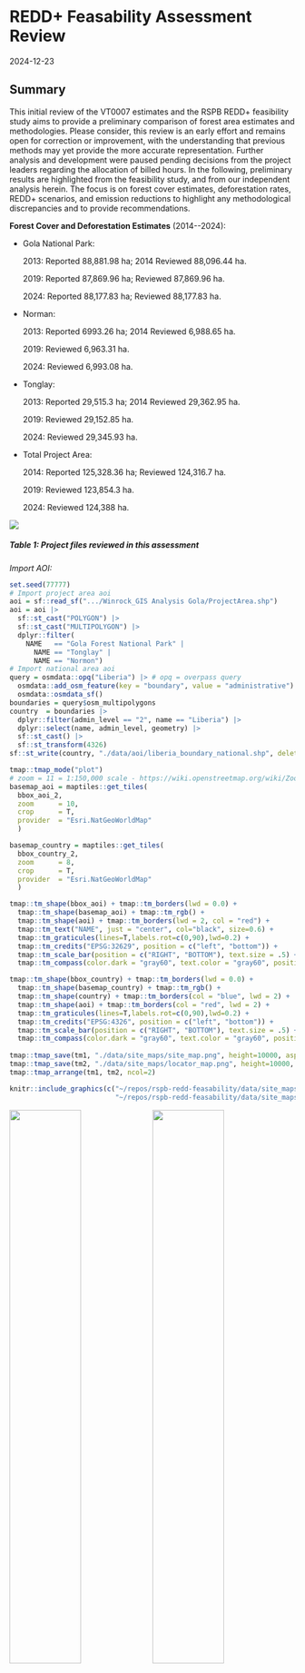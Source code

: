 REDD+ Feasability Assessment Review
================
2024-12-23

<style type="text/css">
#TOC::before {
  content: "";
  display: block;
  height: 80px;
  width: 210px;
  background-image: url(https://winrock.org/wp-content/uploads/2021/12/Winrock-logo-R.png);
  background-size: contain;
  background-position: 50% 50%;
  padding-top: 80px !important;
  background-repeat: no-repeat;
  }
</style>

## Summary

This initial review of the VT0007 estimates and the RSPB REDD+ feasibility study aims to provide a preliminary comparison of forest area estimates and methodologies. Please consider, this review is an early effort and remains open for correction or improvement, with the understanding that previous methods may yet provide the more accurate representation. Further analysis and development were paused pending decisions from the project leaders regarding the allocation of billed hours. In the following, preliminary results are highlighted from the feasibility study, and from our independent analysis herein. The focus is on forest cover estimates, deforestation rates, REDD+ scenarios, and emission reductions to highlight any methodological discrepancies and to provide recommendations.

**Forest Cover and Deforestation Estimates** (2014--2024):

-   Gola National Park:

    2013: Reported 88,881.98 ha; 2014 Reviewed 88,096.44 ha.

    2019: Reported 87,869.96 ha; Reviewed 87,869.96 ha.

    2024: Reported 88,177.83 ha; Reviewed 88,177.83 ha.

-   Norman:

    2013: Reported 6993.26 ha; 2014 Reviewed 6,988.65 ha.

    2019: Reviewed 6,963.31 ha.

    2024: Reviewed 6,993.08 ha.

-   Tonglay:

    2013: Reported 29,515.3 ha; 2014 Reviewed 29,362.95 ha.

    2019: Reviewed 29,152.85 ha.

    2024: Reviewed 29,345.93 ha.

-   Total Project Area:

    2014: Reported 125,328.36 ha; Reviewed 124,316.7 ha.

    2019: Reviewed 123,854.3 ha.

    2024: Reviewed 124,388 ha.


![](data/tables/Table%201%20Project%20files%20reviewed.png)

##### Table 1: Project files reviewed in this assessment

*Import AOI:*

``` r
set.seed(77777)
# Import project area aoi
aoi = sf::read_sf(".../Winrock_GIS Analysis Gola/ProjectArea.shp") 
aoi = aoi |>
  sf::st_cast("POLYGON") |>
  sf::st_cast("MULTIPOLYGON") |>
  dplyr::filter(
    NAME   == "Gola Forest National Park" | 
      NAME == "Tonglay" |
      NAME == "Normon")
# Import national area aoi
query = osmdata::opq("Liberia") |> # opq = overpass query
  osmdata::add_osm_feature(key = "boundary", value = "administrative") |>
  osmdata::osmdata_sf()
boundaries = query$osm_multipolygons
country  = boundaries |>
  dplyr::filter(admin_level == "2", name == "Liberia") |>
  dplyr::select(name, admin_level, geometry) |>
  sf::st_cast() |> 
  sf::st_transform(4326)
sf::st_write(country, "./data/aoi/liberia_boundary_national.shp", delete_layer=T)
```

``` r
tmap::tmap_mode("plot")
# zoom = 11 = 1:150,000 scale - https://wiki.openstreetmap.org/wiki/Zoom_levels
basemap_aoi = maptiles::get_tiles(
  bbox_aoi_2, 
  zoom      = 10, 
  crop      = T,
  provider  = "Esri.NatGeoWorldMap"
  )

basemap_country = maptiles::get_tiles(
  bbox_country_2, 
  zoom      = 8, 
  crop      = T,
  provider  = "Esri.NatGeoWorldMap"
  )

tmap::tm_shape(bbox_aoi) + tmap::tm_borders(lwd = 0.0) +
  tmap::tm_shape(basemap_aoi) + tmap::tm_rgb() + 
  tmap::tm_shape(aoi) + tmap::tm_borders(lwd = 2, col = "red") +
  tmap::tm_text("NAME", just = "center", col="black", size=0.6) +
  tmap::tm_graticules(lines=T,labels.rot=c(0,90),lwd=0.2) +
  tmap::tm_credits("EPSG:32629", position = c("left", "bottom")) +
  tmap::tm_scale_bar(position = c("RIGHT", "BOTTOM"), text.size = .5) + 
  tmap::tm_compass(color.dark = "gray60", text.color = "gray60", position = c("left", "top")) -> tm1

tmap::tm_shape(bbox_country) + tmap::tm_borders(lwd = 0.0) +
  tmap::tm_shape(basemap_country) + tmap::tm_rgb() + 
  tmap::tm_shape(country) + tmap::tm_borders(col = "blue", lwd = 2) +
  tmap::tm_shape(aoi) + tmap::tm_borders(col = "red", lwd = 2) +
  tmap::tm_graticules(lines=T,labels.rot=c(0,90),lwd=0.2) +
  tmap::tm_credits("EPSG:4326", position = c("left", "bottom")) +
  tmap::tm_scale_bar(position = c("RIGHT", "BOTTOM"), text.size = .5) + 
  tmap::tm_compass(color.dark = "gray60", text.color = "gray60", position = c("left", "top")) -> tm2
                   
tmap::tmap_save(tm1, "./data/site_maps/site_map.png", height=10000, asp=0, dpi=2400)
tmap::tmap_save(tm2, "./data/site_maps/locator_map.png", height=10000, asp=0, dpi=2400)
tmap::tmap_arrange(tm1, tm2, ncol=2)
```

``` r
knitr::include_graphics(c("~/repos/rspb-redd-feasability/data/site_maps/site_map.png",
                          "~/repos/rspb-redd-feasability/data/site_maps/locator_map.png"))
```

<img src="data/site_maps/site_map.png" width="50%" /><img src="data/site_maps/locator_map.png" width="50%" />

## Area check

In Liberia, the official definition of forest land is provided by the
Forestry Development Authority (Liberia 2019), including areas of land
that meet the following criteria:

- Canopy cover of minimum 30%;
- Canopy height of minimum 5m or the capacity to reach it;
- Covering a minimum of 1 hectare of land.

``` r
aoi$area_m2 = round(as.numeric(sf::st_area(aoi) * 0.0001, 4))
aoi_select = aoi |>
  dplyr::select(NAME, DESIG, Areahav2, area_m2) |>
  dplyr::filter(
    NAME == "Gola Forest National Park" | 
      NAME == "Normon"  | 
      NAME == "Tonglay") |>
  sf::st_drop_geometry() |>
  janitor::adorn_totals() 
sf::st_transform(aoi, 4326)  
```

<div class="kable-table">

| WDPAID | WDPA_PID | NAME | ORIG_NAME | DESIG | DESIG_TYPE | IUCN_CAT | INT_CRIT | MARINE | REP_M_AREA | GIS_M_AREA | REP_AREA | GIS_AREA | STATUS | STATUS_YR | GOV_TYPE | MANG_AUTH | MANG_PLAN | VERIF | METADATAID | SUB_LOC | PARENT_ISO | ISO3 | Comments | Landscape | Shape_Leng | Shape_Area | Areaha | Areahav2 | geometry | area_m2 |
|---:|:---|:---|:---|:---|:---|:---|:---|:---|---:|---:|---:|---:|:---|---:|:---|:---|:---|:---|---:|:---|:---|:---|:---|:---|---:|---:|---:|---:|:---|---:|
| 9171 | 9171 | Gola Forest National Park | Gola Forest National Park | National Park | National | Not Reported | Not Applicable | 0 | 0 | 0 | 979.7499 | 985.92079 | Designated | 2003 | Federal or national ministry or agency | Department of Forest Conservation, Forestry Development Authority | Not Reported | State Verified | 876 | LR-CM | LBR | LBR | NA | Greater Gola Landscape | 190094.38 | 888197849 | 88801.80 | 88801.80 | POLYGON Z ((-10.67501 7.684… | 88820 |
| 555512165 | 555512165 | Foya | Foya | National Park | National | Not Reported | Not Applicable | 0 | 0 | 0 | 1646.2805 | 1657.40012 | Proposed | 2003 | Federal or national ministry or agency | Department of Forest Conservation, Forestry Development Authority | Not Reported | State Verified | 876 | LR-LO | LBR | LBR | NA | Greater Gola Landscape | 298027.78 | 1646202887 | 164664.00 | 164664.00 | POLYGON Z ((-10.32469 8.084… | 164620 |
| 0 | NA | Lower Sokpo | Lower Sokpo | Community Forest | National | Not Reported | Not Applicable | 0 | 0 | 0 | 144.0000 | 144.76678 | Active | 0 | Not Reported | Not Reported | Not Reported | Not Reported | 0 | LR-CM | LBR | LBR | Boundaries agreed. Gov. in place | Greater Gola Landscape | 60680.00 | 144766777 | 14469.80 | 14469.80 | POLYGON Z ((-11.01024 7.441… | 14477 |
| 0 | NA | Upper Sokpo | Upper Sokpo | Community Forest | National | Not Reported | Not Applicable | 0 | 0 | 0 | 108.0000 | 110.81576 | Active | 0 | Not Reported | Not Reported | Not Reported | Not Reported | 0 | LR-CM | LBR | LBR | Boundaries agreed. Gov. in place | Greater Gola Landscape | 60269.62 | 110815762 | 11078.70 | 11078.70 | POLYGON Z ((-10.78275 7.400… | 11082 |
| 0 | NA | Maima | Maima | Community Forest | National | Not Reported | Not Applicable | 0 | 0 | 0 | 450.0000 | 448.18335 | Active | 0 | Not Reported | Not Reported | Not Reported | Not Reported | 0 | LR-GP | LBR | LBR | Initial discussion held | Greater Gola Landscape | 90084.36 | 448183347 | 44821.40 | 44821.40 | POLYGON Z ((-10.55219 7.570… | 44818 |
| 0 | NA | Tonglay | Tonglay | Community Forest | National | Not Reported | Not Applicable | 0 | 0 | 0 | 296.0000 | 295.15312 | Active | 2020 | Not Reported | Not Reported | Not Reported | Not Reported | 0 | LR-GP | LBR | LBR | Step 8 completed. 9 for November | Greater Gola Landscape | 92691.50 | 295153117 | 29516.10 | 29516.10 | POLYGON Z ((-10.61658 7.771… | 29515 |
| 0 | NA | Zue | Zue | Community Forest | National | Not Reported | Not Applicable | 0 | 0 | 0 | 400.0000 | 399.60614 | Active | 0 | Not Reported | Not Reported | Not Reported | Not Reported | 0 | LR-GP | LBR | LBR | Initial discussion held | Greater Gola Landscape | 89297.00 | 399606142 | 39969.30 | 39969.30 | POLYGON Z ((-10.29816 7.673… | 39961 |
| 0 | NA | Normon | Normon | Community Forest | National | Not Reported | Not Applicable | 0 | 0 | 0 | 69.0000 | 69.93261 | Active | 2020 | Not Reported | Not Reported | Not Reported | Not Reported | 0 | LR-GP | LBR | LBR | Step 9 | Greater Gola Landscape | 48777.43 | 69932611 | 6993.87 | 6993.87 | POLYGON Z ((-10.49054 7.712… | 6993 |

</div>

``` r
sf::st_transform(country, 4326) 
```

<div class="kable-table">

| name    | admn_lv | geometry                     |
|:--------|:--------|:-----------------------------|
| Liberia | 2       | POLYGON ((-11.60808 6.755, … |

</div>

``` r
slivers = aoi |> dplyr::filter(as.numeric(area_m2) < 1)  # no artefacts found
aoi_select
```

<div class="kable-table">

| NAME                      | DESIG            |  Areahav2 | area_m2 |
|:--------------------------|:-----------------|----------:|--------:|
| Gola Forest National Park | National Park    |  88801.80 |   88820 |
| Tonglay                   | Community Forest |  29516.10 |   29515 |
| Normon                    | Community Forest |   6993.87 |    6993 |
| Total                     | \-               | 125311.77 |  125328 |

</div>

##### Table 2: Count per class of filtered training samples

Results indicate the spatial dataset is free from topological errors,
and forest ‘islands’ and spatial artefacts smaller than approved area
definition. Results also match Areahav2 values derived previously and
reported in ER_Workbook_Gola_Liberia.xlsx

## Activity data check

This section documents inputs and procedures used to derive national and
project-level deforestation maps. This follows three main steps:

- Compare land cover training samples for Liberia;
- Classify & assess accuracy of forest cover maps for 2014, 2019, and
  2024;
- Spatially map deforestation risk & compare with Liberia’s submitted
  FREL estimates.

***Training samples***

Training samples for the country and project area were extracted from
two gold standard global land cover time series datasets: the GLanCE
dataset (Stanimirova et al. 2023) and TimeSpec4LULC dataset. Both
training datasets were processed with continuous change and class
migration algorithms. While Verra is yet to establish requirements for
addressing feature class migration in classification of baseline
activity data (Verra 2023, 2024, 2021), we may recommend incorporating
this remote sensing best practice or showcase its improvements to
accuracy metrics, as follows.

![](data/tables/Table%202%20Training%20samples%20class%20conversions.png)

##### Table 3: Class conversions of training samples

Level-1 classes in the GLanCE and TimeSpec4LULC datasets were recoded
below to match class labels cited in the “Lookups” sheet of
“ER_Workbook_Gola_Liberia.xlsx”, and the report titled “Liberia’s Forest
Reference Emission Level Submission to the UNFCCC (Woodcock et al.,
n.d.; Liberia 2019).

``` r
# import & tidy samples
samples_raw = read.csv("./data/training_samples/glance_training.csv")
samples_clean = samples_raw |>
  dplyr::select(Lon, Lat, Glance_Class_ID_level1, Start_Year, End_Year)|>
  dplyr::rename(longitude = Lon) |>
  dplyr::rename(latitude = Lat) |>
  dplyr::rename(label_old = Glance_Class_ID_level1) |>
  dplyr::mutate(start_date = as.Date(paste(Start_Year,"01","01",sep = "-")))|>
  dplyr::mutate(end_date = as.Date(paste(End_Year, "01", "01", sep = "-")))|>
  dplyr::select(longitude, latitude, start_date, end_date, label_old)|>
  dplyr::mutate(code = case_when(
    label_old == '4' ~ 0, 
    label_old == '7' ~ 1, 
    label_old == '6' ~ 2, 
    label_old == '5' ~ 3, 
    label_old == '1' ~ 4, 
    label_old == '3' ~ 99, 
    label_old == '2' ~ 88)
    ) |>
  dplyr::mutate(label = case_when(
    code == '0'  ~ "Bareground", 
    code == '1'  ~ "Regrowth", 
    code == '2'  ~ "Farmbush", 
    code == '3'  ~ "Forest", 
    code == '4'  ~ "Water", 
    code == '99' ~ "Urban", 
    code == '88' ~ "Snow")
    ) |> 
  dplyr::mutate(label = as.factor(label)) |>
  dplyr::mutate(id = row_number()) |> 
  dplyr::select(-label_old) |>
  dplyr::select(-code)
# filter to project
samples_sf       = sf::st_as_sf(samples_clean, crs = 4326, coords = c("longitude", "latitude"))
samples_clipped  = sf::st_intersection(samples_sf, country) # n = 364
samples_country  = samples_sf[samples_clipped, ] |> sf::st_transform(4326)
samples          = sf::st_crop(samples_country, st_bbox(country))
sf::st_write(samples, "./data/training_samples/glance_spatial_clip.shp", delete_dsn = T)
write.csv(samples, "./data/training_samples/glance_spatial_clip.csv", row.names = F)
dplyr::count(samples, label)
```

    Reading layer `glance_spatial_clip' from data source 
      `/Users/seamus/repos/rspb-redd-feasability/data/training_samples/glance_spatial_clip.shp' 
      using driver `ESRI Shapefile'
    Simple feature collection with 364 features and 4 fields
    Geometry type: POINT
    Dimension:     XY
    Bounding box:  xmin: -11.41444 ymin: 4.608361 xmax: -7.579165 ymax: 8.353939
    Geodetic CRS:  WGS 84

<div class="kable-table">

| label    |   n | geometry                     |
|:---------|----:|:-----------------------------|
| Farmbush |   4 | MULTIPOINT ((-11.35816 6.81… |
| Forest   | 311 | MULTIPOINT ((-11.41444 6.96… |
| Regrowth |   9 | MULTIPOINT ((-9.780878 6.16… |
| Urban    |  37 | MULTIPOINT ((-10.78342 6.36… |
| Water    |   3 | MULTIPOINT ((-11.26555 6.76… |

</div>

preserve97ffd2f1e083510c

***Raster collection***

The dataset of STAC-formatted Landsat Collection-2-Level-2 was extracted
from the Google Earth Engine Catalog and processed using a cloudless and
pixel quality ranking mask before back-filling with median
normalization. This was implemented in a [Colab python runtime
here](https://drive.google.com/file/d/1Vn0KDzkFDaBhpdC803IbYVRuu5cHx0SO/view?usp=drive_link).
The collection of unclassified raster outputs was temporarily stored in
[Google Drive
folder](https://drive.google.com/drive/folders/1XMYYhBUAsvuZ02avsZHYHDTArqztLaFI?usp=drive_link)
and the consolidated, resampled and labelled full stack was stored
[here](https://drive.google.com/file/d/1Vn0KDzkFDaBhpdC803IbYVRuu5cHx0SO/view?usp=drive_link).

Landsat data was acquired instead of Sentinel imagery due to start date
of project’s 10-year baseline occurring before the launch of the
Sentinel 2 satellite. The following chunk provides an alternative
worflow, though less reliable, R-native workflow for acquiring,
aligning, and processing rasters for the extent of Liberia.

``` r
roi <- st_bbox(country) %>% st_as_sfc()
# cube assembly
cube_2024_mpc <- sits_cube(
  source      = "MPC",
  collection  = "LANDSAT-C2-L2",
  roi         = roi,
  bands       = c("BLUE", "GREEN", "NIR08", "RED", "SWIR16", "SWIR22", "CLOUD"),
  start_date  = "2024-01-01",
  end_date    = "2024-02-01"
  )
# cloud-mask & normalization
cube_2024_reg <- sits_regularize(
  cube        = cube_2024_mpc,
  res         = 30,
  period      = "P60D",
  multicores  = 16,
  output_dir  = "./data/cube_stac")
# Derive NDVI
cube_2024_spectral = sits::sits_apply(
  data        = cube_2024_reg,
  NDVI        = (NIR08 - RED) / (NIR08 + RED), 
  output_dir  = "./data/cube_stac",
  memsize     = 8,
  multicores  = 16,
  progress    = T
  )
# Sequence of raster stack
STACK = brick(NDVI_2014, NDVI_2019, NDVI_2024,
          BLUE_2014, BLUE_2019, BLUE_2024, 
          GREEN_2014, GREEN_2019, GREEN_2024,
          NIR08_2014, NIR08_2019, NIR08_2024, 
          RED_2014, RED_2019, RED_2024, 
          SWIR16_2014, SWIR16_2019, SWIR16_2024, 
          SWIR22_2014, SWIR22_2019, SWIR22_2024,
          DEM)
```

The processes above were repeated for three baseline years of 2014,
2019, and 2024, which were then saved as raster stacked and visualized
below.

``` r
# import
NDVI_2014=terra::rast("~/repos/rspb-redd-feasability/data/STACK/LANDSAT_TM-ETM-OLI_198055_NDVI_2014-01-04.tif")
NDVI_2019=terra::rast("~/repos/rspb-redd-feasability/data/STACK/LANDSAT_TM-ETM-OLI_198055_NDVI_2019-01-02.tif")
NDVI_2024=terra::rast("~/repos/rspb-redd-feasability/data/STACK/LANDSAT_TM-ETM-OLI_198055_NDVI_2024-01-16.tif")
STACK=raster::brick(
  "~/repos/rspb-redd-feasability/data/STACK/LANDSAT_TM-ETM-OLI_198055_STACK-&-DEM_2014-01-04_2024-01-16.tif")

# visualize
hist(NDVI_2014, main = "NDVI Distribution, 2014", col = "springgreen") 
hist(NDVI_2019, main = "NDVI Distribution, 2019", col = "springgreen")
hist(NDVI_2024, main = "NDVI Distribution, 2024", col = "springgreen")
plot(NDVI_2014,main="NDVI, 2014",xlim=c(-11.5,-7.5),ylim=c(4.1,8.6),border="gray")
plot(st_geometry(samples), add=T)
plot(NDVI_2019,main="NDVI, 2014",xlim=c(-11.5,-7.5),ylim=c(4.1,8.6),border="gray")
plot(st_geometry(samples), add=T)
plot(NDVI_2024,main="NDVI, 2014",xlim=c(-11.5,-7.5),ylim=c(4.1,8.6),border="gray")
plot(st_geometry(samples), add=T)
```

<img src="rspb-gola-redd-review_files/figure-gfm/unnamed-chunk-13-1.png" width="33%" /><img src="rspb-gola-redd-review_files/figure-gfm/unnamed-chunk-13-2.png" width="33%" /><img src="rspb-gola-redd-review_files/figure-gfm/unnamed-chunk-13-3.png" width="33%" /><img src="rspb-gola-redd-review_files/figure-gfm/unnamed-chunk-13-4.png" width="33%" /><img src="rspb-gola-redd-review_files/figure-gfm/unnamed-chunk-13-5.png" width="33%" /><img src="rspb-gola-redd-review_files/figure-gfm/unnamed-chunk-13-6.png" width="33%" />

***Image classification***

We trained a Random Forest model fitted with 500 decision trees.
Training/test split partitioned the dataset using a 70:30 ratio.
Accuracy assessments were reported using a confusion matrix for full
model and cross-validation estimates. Uncertainty metrics were used to
select best subset of variables according to magnitude and performance.
Models were then calibrated in number regression trees and architecture
rules, with cross-validation reported to assess internal bias from true
population estimates before and to improve uncertainty of final model
deployment.

``` r
# extract yearly layers
STACK_2014=subset(STACK, c("NDVI_2014","BLUE_2014","GREEN_2014","NIR08_2014",
                           "RED_2014","SWIR16_2014","SWIR22_2014","DEM"))
# extract signatures
signatures_2014 = raster::extract(STACK_2014, samples ,df=T) # watch for data formats
samples_signatures_2014 <- dplyr::inner_join(signatures_2014, samples, by=c("ID"="id"))
samples_signatures_2014$geometry <- NULL # set geometry to NULL for model training

# training-test split, p=0.7 -> 70% split
trainIndex_2014 <- caret::createDataPartition(samples_signatures_2014$ID,list=F,p=0.7)
trainData_2014  <- samples_signatures_2014[trainIndex_2014,]  
testData_2014   <- samples_signatures_2014[-trainIndex_2014,] 

# interpolate NAs with class-median-normalization (NAs -> missing cloud pixels)
trainData_2014 <- trainData_2014 |> group_by(label) |> mutate(across(where(is.numeric),
    ~ ifelse(is.na(.), median(., na.rm = TRUE), .))) |> ungroup()
testData_2014 <- testData_2014 |> group_by(label) |> mutate(across(where(is.numeric),
    ~ ifelse(is.na(.), median(., na.rm = TRUE), .))) |> ungroup()

# assign model variables
response  <- c("label")
predictors_2014 <- c(
  "NDVI_2014", "BLUE_2014", "GREEN_2014", "RED_2014", 
  "NIR08_2014", "SWIR16_2014", "SWIR22_2014", "DEM"
  )
# set training parameters
cv_regime <- caret::trainControl(
  method          = 'cv',
  number          = 10,
  savePredictions = T,
  verboseIter     = F
  )

# train classifier
rf_model_2014 <- caret::train(
  label~.,
  data = trainData_2014[, c(predictors_2014, "label")], # drop ID var
  trControl = cv_regime,
  method    = "rf", 
  metric    = 'Kappa', 
  ntree     = 500,
  tuneLength= 6,
  importance= T
  )
```

*Accuracy assessments (note that randomForest metrics change each run)*

Results indicated that the model performed well during cross-validation,
achieving a Kappa value of 0.753 and an Accuracy of 94.44% at an optimal
mtry of 11.

In the blind data test, the model exhibited similar performance,
achieving a Kappa Index of 0.753 and an Accuracy of 94.44%. This was
accompanied by a No Information Rate (NIR) of 86.11%, indicating the
model’s significant predictive power (ACC = 0.9444, 95% CI \[0.883,
0.9793\], NIR = 0.8611).

While further investigation is warranted, these results suggest a
moderate concordance between observed and predicted classes. Notably,
key classes such as `Forest` and `Urban` were predicted with robust
Sensitivity and Specificity (e.g., Forest: SE = 0.9892, SP = 0.7333).

However, the absence of predictions for the `Farmbush` and `Water`
classes points to potential issues with class imbalance or insufficient
representation in the training data. To address these model weaknesses,
we may recommend experimenting with weighted Random Forest or
alternative algorithms such as Gradient Boosting or Support Vector
Machines (SVM) may improve performance for underrepresented classes. The
decision to explore additional modeling strategies is left to the
discretion of project leaders.

``` r
rf_test_2014 <- predict(rf_model_2014, testData_2014)
print(rf_model_2014) # cv results
```

    Random Forest 

    256 samples
      8 predictor
      5 classes: 'Farmbush', 'Forest', 'Regrowth', 'Urban', 'Water' 

    No pre-processing
    Resampling: Cross-Validated (10 fold) 
    Summary of sample sizes: 230, 232, 229, 232, 229, 229, ... 
    Resampling results across tuning parameters:

      mtry  Accuracy   Kappa    
      2     0.9384858  0.7484736
      3     0.9425100  0.7731017
      4     0.9425100  0.7731017
      5     0.9425100  0.7809018
      6     0.9425100  0.7809018
      8     0.9497393  0.7882299

    Kappa was used to select the optimal model using the largest value.
    The final value used for the model was mtry = 8.

``` r
caret::confusionMatrix(rf_test_2014,testData_2014$label) # blind test results
```

    Confusion Matrix and Statistics

              Reference
    Prediction Farmbush Forest Regrowth Urban Water
      Farmbush        0      0        0     0     0
      Forest          1     92        0     2     1
      Regrowth        0      1        1     0     0
      Urban           1      0        0     9     0
      Water           0      0        0     0     0

    Overall Statistics
                                             
                   Accuracy : 0.9444         
                     95% CI : (0.883, 0.9793)
        No Information Rate : 0.8611         
        P-Value [Acc > NIR] : 0.004895       
                                             
                      Kappa : 0.753          
                                             
     Mcnemar's Test P-Value : NA             

    Statistics by Class:

                         Class: Farmbush Class: Forest Class: Regrowth Class: Urban
    Sensitivity                  0.00000        0.9892        1.000000      0.81818
    Specificity                  1.00000        0.7333        0.990654      0.98969
    Pos Pred Value                   NaN        0.9583        0.500000      0.90000
    Neg Pred Value               0.98148        0.9167        1.000000      0.97959
    Prevalence                   0.01852        0.8611        0.009259      0.10185
    Detection Rate               0.00000        0.8519        0.009259      0.08333
    Detection Prevalence         0.00000        0.8889        0.018519      0.09259
    Balanced Accuracy            0.50000        0.8613        0.995327      0.90394
                         Class: Water
    Sensitivity              0.000000
    Specificity              1.000000
    Pos Pred Value                NaN
    Neg Pred Value           0.990741
    Prevalence               0.009259
    Detection Rate           0.000000
    Detection Prevalence     0.000000
    Balanced Accuracy        0.500000

*Model calibration*

We employed recursive predictor subsetting to identify predictors of
greatest magnitude and non-informative features to enhance model
performance and reduce model complexity, respectively. This aims to
limit potential of multicolinearity, despite inherent robustness of
randomForest algorithms against such violations. The subsetted model was
evaluated on the test dataset. The confusion matrix and performance
metrics were summarized below.

``` r
index_feature_2014 <- createMultiFolds(trainData_2014$label, times=5) 
predictor_seq_2014 <-seq(from=1, to=length(predictors_2014),by=2)

subset_regime_2014 <- rfeControl(
  method="cv",
  number = 10,
  verbose=FALSE,
  functions=rfFuncs,
  index=index_feature_2014
  )

rf_model_subset_2014 <- caret::rfe(
  label~.,
  data = trainData_2014[, c(predictors_2014, "label")], 
  sizes = predictor_seq_2014,
  metric = "Kappa",
  ntree=500,
  method="rf",
  rfeControl = subset_regime_2014
  )

rf_subset_test_2014 <- predict(rf_model_subset_2014,testData_2014)
print(rf_model_subset_2014)
```


    Recursive feature selection

    Outer resampling method: Cross-Validated (10 fold) 

    Resampling performance over subset size:

     Variables Accuracy  Kappa AccuracySD KappaSD Selected
             1   0.9057 0.6353    0.04318  0.1587         
             3   0.9509 0.7992    0.03979  0.1645        *
             5   0.9439 0.7701    0.04098  0.1764         
             7   0.9400 0.7469    0.04705  0.2084         
             8   0.9384 0.7471    0.04514  0.1890         

    The top 3 variables (out of 3):
       SWIR16_2014, SWIR22_2014, NDVI_2014

``` r
caret::confusionMatrix(rf_subset_test_2014$pred,testData_2014$label)
```

    Confusion Matrix and Statistics

              Reference
    Prediction Farmbush Forest Regrowth Urban Water
      Farmbush        0      0        0     0     0
      Forest          0     92        0     1     0
      Regrowth        0      1        1     0     0
      Urban           2      0        0    10     0
      Water           0      0        0     0     1

    Overall Statistics
                                              
                   Accuracy : 0.963           
                     95% CI : (0.9079, 0.9898)
        No Information Rate : 0.8611          
        P-Value [Acc > NIR] : 0.0004509       
                                              
                      Kappa : 0.85            
                                              
     Mcnemar's Test P-Value : NA              

    Statistics by Class:

                         Class: Farmbush Class: Forest Class: Regrowth Class: Urban
    Sensitivity                  0.00000        0.9892        1.000000      0.90909
    Specificity                  1.00000        0.9333        0.990654      0.97938
    Pos Pred Value                   NaN        0.9892        0.500000      0.83333
    Neg Pred Value               0.98148        0.9333        1.000000      0.98958
    Prevalence                   0.01852        0.8611        0.009259      0.10185
    Detection Rate               0.00000        0.8519        0.009259      0.09259
    Detection Prevalence         0.00000        0.8611        0.018519      0.11111
    Balanced Accuracy            0.50000        0.9613        0.995327      0.94424
                         Class: Water
    Sensitivity              1.000000
    Specificity              1.000000
    Pos Pred Value           1.000000
    Neg Pred Value           1.000000
    Prevalence               0.009259
    Detection Rate           0.009259
    Detection Prevalence     0.009259
    Balanced Accuracy        1.000000

In summary, the subset model achieved an Accuracy of 96.30% and a Kappa
Index of 0.8456. These metrics closely align with the results of the
original model, suggesting minimal or no loss in predictive power
despite using fewer predictors. Similarly, high-performing classes of
`Forest` and `Urban` maintained sensitivity and specificity. For
example, `TreeCover` had a Sensitivity of 0.9892 and Specificity of
0.8667, while `Urban` had a Sensitivity of 0.90909 and Specificity of
0.98969. Given that the reduction in complexity offered by the subsetted
model does not provide significant benefits in this context, we
recommend proceeding with the original model to make spatial
predictions.

These modelling operations were repeated for 2019 and 2024 (see Appendix
II).

Spatial predictions were made using their respective models and outputs
of classified LULC rasters were saved in the same Google Drive folder
linked above in previous sections.

``` r
# predict lulc rasters
LULC_LIBERIA_2014 <- raster::predict(STACK_2014,rf_model_2014) 
raster::writeRaster(LULC_LIBERIA_2014,"./data/LULC/LULC_LIBERIA_2014-01-04.tif",
  format = "GTiff",overwrite = T)
LULC_LIBERIA_2019 <- raster::predict(STACK_2019,rf_model_2019) 
raster::writeRaster(LULC_LIBERIA_2019,"./data/LULC/LULC_LIBERIA_2019-01-02.tif",
  format = "GTiff",overwrite = T)
LULC_LIBERIA_2024 <- raster::predict(STACK_2024,rf_model_2024) 
raster::writeRaster(LULC_LIBERIA_2024,"./data/LULC/LULC_LIBERIA_2024-01-16.tif",
  format = "GTiff",overwrite = T)

# visualise
LULC_LIBERIA_2014 = raster::raster("~/repos/rspb-redd-feasability/data/LULC/LULC_LIBERIA_2014-01-04.tif")
LULC_LIBERIA_2019 = raster::raster("~/repos/rspb-redd-feasability/data/LULC/LULC_LIBERIA_2019-01-02.tif")
LULC_LIBERIA_2024 = raster::raster("~/repos/rspb-redd-feasability/data/LULC/LULC_LIBERIA_2024-01-16.tif")
terra::plot(LULC_LIBERIA_2014, main="Land Cover Classification, 2014")
terra::plot(LULC_LIBERIA_2019, main="Land Cover Classification, 2019")
terra::plot(LULC_LIBERIA_2024, main="Land Cover Classification, 2024")
```

<img src="rspb-gola-redd-review_files/figure-gfm/unnamed-chunk-19-1.png" width="33%" /><img src="rspb-gola-redd-review_files/figure-gfm/unnamed-chunk-19-2.png" width="33%" /><img src="rspb-gola-redd-review_files/figure-gfm/unnamed-chunk-19-3.png" width="33%" />

### Forest cover mapping

``` r
forest_class = 3
forest_2014 <- LULC_LIBERIA_2014 == forest_class
forest_2019 <- LULC_LIBERIA_2019 == forest_class
forest_2024 <- LULC_LIBERIA_2024 == forest_class
# Forest loss
forest_loss_2014_2019 <- forest_2014 & !forest_2019
forest_loss_2019_2024 <- forest_2019 & !forest_2024
forest_loss_2014_2024 <- forest_2014 & !forest_2024

terra::plot(forest_loss_2014_2019, main="Forest Loss 2014-2019")
terra::plot(forest_loss_2019_2024, main="Forest Loss 2019-2024")
terra::plot(forest_loss_2014_2024, main="Forest Loss 2014-2024")
terra::plot(forest_2014, main="Binary Forest Cover Map, 2014")
terra::plot(forest_2019, main="Binary Forest Cover Map, 2019")
terra::plot(forest_2024, main="Binary Forest Cover Map, 2024")

# Save the binary forest maps
raster::writeRaster(forest_2014, "~/repos/rspb-redd-feasability/data/LULC/forest_2014.tif",overwrite=T)
raster::writeRaster(forest_2019, "~/repos/rspb-redd-feasability/data/LULC/forest_2019.tif",overwrite=T)
raster::writeRaster(forest_2024, "~/repos/rspb-redd-feasability/data/LULC/forest_2024.tif",overwrite=T)
raster::writeRaster(forest_loss_2014_2019, "~/repos/rspb-redd-feasability/data/LULC/forest_loss_2014_2019.tif",overwrite=T)
raster::writeRaster(forest_loss_2019_2024, "~/repos/rspb-redd-feasability/data/LULC/forest_loss_2019_2024.tif",overwrite=T)
raster::writeRaster(forest_loss_2014_2024, "~/repos/rspb-redd-feasability/data/LULC/forest_loss_2014_2024.tif",overwrite=T)
```

<img src="rspb-gola-redd-review_files/figure-gfm/unnamed-chunk-21-1.png" width="33%" /><img src="rspb-gola-redd-review_files/figure-gfm/unnamed-chunk-21-2.png" width="33%" /><img src="rspb-gola-redd-review_files/figure-gfm/unnamed-chunk-21-3.png" width="33%" /><img src="rspb-gola-redd-review_files/figure-gfm/unnamed-chunk-21-4.png" width="33%" /><img src="rspb-gola-redd-review_files/figure-gfm/unnamed-chunk-21-5.png" width="33%" /><img src="rspb-gola-redd-review_files/figure-gfm/unnamed-chunk-21-6.png" width="33%" />
\### Forest loss mapping

    |---------|---------|---------|---------|=========================================                                          

    |---------|---------|---------|---------|=========================================                                          

    |---------|---------|---------|---------|=========================================                                          

    |---------|---------|---------|---------|=========================================                                          

    |---------|---------|---------|---------|=========================================                                          

    |---------|---------|---------|---------|=========================================                                          

    |---------|---------|---------|---------|=========================================                                          

    |---------|---------|---------|---------|=========================================                                          

    |---------|---------|---------|---------|=========================================                                          

    |---------|---------|---------|---------|=========================================                                          

``` r
# Calculate total number of forest pixels for each year
resolution <- res(forest_2014)[1]
forest_2014_estimate <- sum(forest_2014[], na.rm = TRUE) * resolution^2 / 10000
forest_2019_estimate <- sum(forest_2019[], na.rm = TRUE) * resolution^2 / 10000
forest_2024_estimate <- sum(forest_2024[], na.rm = TRUE) * resolution^2 / 10000
cat("Forest area in 2014:", forest_2014_estimate, "hectares\n")
```

    Forest area in 2014: 9146913 hectares

``` r
cat("Forest area in 2019:", forest_2019_estimate, "hectares\n")
```

    Forest area in 2019: 8675144 hectares

``` r
cat("Forest area in 2024:", forest_2024_estimate, "hectares\n")
```

    Forest area in 2024: 9112944 hectares

``` r
# Calculate forest area for each sub-region (in hectares) for all years
forest_2014_gola_estimate <- sum(forest_2014_gola[], na.rm = TRUE) * resolution^2 / 10000
forest_2014_tong_estimate <- sum(forest_2014_tong[], na.rm = TRUE) * resolution^2 / 10000
forest_2014_norm_estimate <- sum(forest_2014_norm[], na.rm = TRUE) * resolution^2 / 10000
forest_2014_project_estimate <- sum(forest_2014_project[], na.rm = TRUE) * resolution^2 / 10000
forest_2019_gola_estimate <- sum(forest_2019_gola[], na.rm = TRUE) * resolution^2 / 10000
forest_2019_tong_estimate <- sum(forest_2019_tong[], na.rm = TRUE) * resolution^2 / 10000
forest_2019_norm_estimate <- sum(forest_2019_norm[], na.rm = TRUE) * resolution^2 / 10000
forest_2019_project_estimate <- sum(forest_2019_project[], na.rm = TRUE) * resolution^2 / 10000
forest_2024_gola_estimate <- sum(forest_2024_gola[], na.rm = TRUE) * resolution^2 / 10000
forest_2024_tong_estimate <- sum(forest_2024_tong[], na.rm = TRUE) * resolution^2 / 10000
forest_2024_norm_estimate <- sum(forest_2024_norm[], na.rm = TRUE) * resolution^2 / 10000
forest_2024_project_estimate <- sum(forest_2024_project[], na.rm = TRUE) * resolution^2 / 10000

# Calculate forest loss for each sub-region (in hectares) for all periods
forest_loss_2014_2019_gola_estimate <- sum(forest_loss_2014_2019_gola[],na.rm=T)*resolution^2/10000
forest_loss_2014_2019_tong_estimate <- sum(forest_loss_2014_2019_tong[],na.rm=T)*resolution^2/10000
forest_loss_2014_2019_norm_estimate <- sum(forest_loss_2014_2019_norm[],na.rm=T)*resolution^2/10000
forest_loss_2014_2019_project_estimate <- sum(forest_loss_2014_2019_project[],na.rm=T)*resolution^2/10000
forest_loss_2019_2024_gola_estimate<- sum(forest_loss_2019_2024_gola[],na.rm=T)*resolution^2/10000
forest_loss_2019_2024_tong_estimate <- sum(forest_loss_2019_2024_tong[],na.rm=T)*resolution^2/10000
forest_loss_2019_2024_norm_estimate <- sum(forest_loss_2019_2024_norm[],na.rm=T)*resolution^2/10000
forest_loss_2019_2024_project_estimate <- sum(forest_loss_2019_2024_project[],na.rm=T)*resolution^2/10000
forest_loss_2014_2024_gola_estimate <- sum(forest_loss_2014_2024_gola[],na.rm=T)*resolution^2/10000
forest_loss_2014_2024_tong_estimate <- sum(forest_loss_2014_2024_tong[],na.rm=T)*resolution^2/10000
forest_loss_2014_2024_norm_estimate <- sum(forest_loss_2014_2024_norm[],na.rm=T)*resolution^2/10000
forest_loss_2014_2024_project_estimate <- sum(forest_loss_2014_2024_project[],na.rm=T)*resolution^2/10000

# Print out the forest area and loss estimates for each region and year
cat("Forest Area in Gola NP (2014):", forest_2014_gola_estimate, "hectares\n")
```

    Forest Area in Gola NP (2014): 88096.44 hectares

``` r
cat("Forest Area in Tonglay (2014):", forest_2014_norm_estimate, "hectares\n")
```

    Forest Area in Tonglay (2014): 6988.652 hectares

``` r
cat("Forest Area in Norman (2014):", forest_2014_tong_estimate, "hectares\n")
```

    Forest Area in Norman (2014): 29362.95 hectares

``` r
cat("Forest Area in Project (2014):", forest_2014_project_estimate, "hectares\n")
```

    Forest Area in Project (2014): 124316.7 hectares

``` r
cat("Forest Area in Gola NP (2019):", forest_2019_gola_estimate, "hectares\n")
```

    Forest Area in Gola NP (2019): 87869.96 hectares

``` r
cat("Forest Area in Tonglay (2019):", forest_2019_tong_estimate, "hectares\n")
```

    Forest Area in Tonglay (2019): 29152.85 hectares

``` r
cat("Forest Area in Norman (2019):", forest_2019_norm_estimate, "hectares\n")
```

    Forest Area in Norman (2019): 6963.308 hectares

``` r
cat("Forest Area in Project (2019):", forest_2019_project_estimate, "hectares\n")
```

    Forest Area in Project (2019): 123854.3 hectares

``` r
cat("Forest Area in Gola NP (2024):", forest_2024_gola_estimate, "hectares\n")
```

    Forest Area in Gola NP (2024): 88177.83 hectares

``` r
cat("Forest Area in Tonglay (2024):", forest_2024_tong_estimate, "hectares\n")
```

    Forest Area in Tonglay (2024): 29345.93 hectares

``` r
cat("Forest Area in Norman (2024):", forest_2024_norm_estimate, "hectares\n")
```

    Forest Area in Norman (2024): 6993.084 hectares

``` r
cat("Forest Area in Project (2024):", forest_2024_project_estimate, "hectares\n")
```

    Forest Area in Project (2024): 124388 hectares

``` r
cat("Forest Loss in Gola NP (2014-2019):", forest_loss_2014_2019_gola_estimate, "hectares\n")
```

    Forest Loss in Gola NP (2014-2019): 290.468 hectares

``` r
cat("Forest Loss in Tonglay (2014-2019):", forest_loss_2014_2019_tong_estimate, "hectares\n")
```

    Forest Loss in Tonglay (2014-2019): 235.4777 hectares

``` r
cat("Forest Loss in Norman (2014-2019):", forest_loss_2014_2019_norm_estimate, "hectares\n")
```

    Forest Loss in Norman (2014-2019): 30.12628 hectares

``` r
cat("Forest Loss in Project (2014-2019):", forest_loss_2014_2019_project_estimate, "hectares\n")
```

    Forest Loss in Project (2014-2019): 557.3676 hectares

``` r
cat("Forest Loss in Gola NP (2019-2024):", forest_loss_2019_2024_gola_estimate, "hectares\n")
```

    Forest Loss in Gola NP (2019-2024): 44.25972 hectares

``` r
cat("Forest Loss in Tonglay (2019-2024):", forest_loss_2019_2024_tong_estimate, "hectares\n")
```

    Forest Loss in Tonglay (2019-2024): 44.27696 hectares

``` r
cat("Forest Loss in Norman (2019-2024):", forest_loss_2019_2024_norm_estimate, "hectares\n")
```

    Forest Loss in Norman (2019-2024): 2.112028 hectares

``` r
cat("Forest Loss in Project (2019-2024):", forest_loss_2019_2024_project_estimate, "hectares\n")
```

    Forest Loss in Project (2019-2024): 91.06986 hectares

``` r
cat("Forest Loss in Gola NP (2014-2024):", forest_loss_2014_2024_gola_estimate, "hectares\n")
```

    Forest Loss in Gola NP (2014-2024): 54.93414 hectares

``` r
cat("Forest Loss in Tonglay (2014-2024):", forest_loss_2014_2024_tong_estimate, "hectares\n")
```

    Forest Loss in Tonglay (2014-2024): 60.44355 hectares

``` r
cat("Forest Loss in Norman (2014-2024):", forest_loss_2014_2024_norm_estimate, "hectares\n")
```

    Forest Loss in Norman (2014-2024): 4.31716 hectares

``` r
cat("Forest Loss in Project (2014-2024):", forest_loss_2014_2024_project_estimate, "hectares\n")
```

    Forest Loss in Project (2014-2024): 118.906 hectares

### Benchmarking & thresholding

In the following section, we calibrate NDVI thresholds to compare
outputs with unsupervised K-means clustering and the European Space
Agency’s Dynamic Global land cover dataset.

``` r
# thresholding
ndvi_float = ndvi_stack * 0.0001
ndvi_thresholds <- classify(
  ndvi_float, c(-1.0, 0.1, 0.4, 0.7, 1), 
  include.lowest=TRUE, 
  brackets=TRUE)
# kmeans clustering
ndvi_raster = raster::raster(ndvi_float)
nr = raster::getValues(ndvi_raster)
i <- !is.na(nr)
kmncluster <- kmeans(
  nr[i], 
  centers = 10, 
  iter.max = 500, 
  nstart = 5, 
  algorithm="Lloyd")
nr[i] <- kmncluster$cluster
kmeans <- setValues(ndvi_raster, nr)
writeRaster(kmeans, "./data/kmeans/NDVI_STACK_KMEANS.tif", overwrite=T)
writeRaster(ndvi_thresholds, "./data/thresholds/NDVI_STACK_THRESHOLDS.tif", overwrite=T)
```

### Appendix I: 2019 and 2024 classifiers

To run these, you may change eval=F to eval=T at the top of chunk in the
.Rmd or .R file saved in the OneDrive folder.

``` r
########################### 2019
# extract signatures
signatures_2019 = raster::extract(STACK_2019, samples ,df=T) # watch for data formats
samples_signatures_2019 <- dplyr::inner_join(signatures_2019, samples, by=c("ID"="id"))
samples_signatures_2019$geometry <- NULL # set geometry to NULL for model training

# training-test split, p=0.7 -> 70% split
trainIndex_2019 <- caret::createDataPartition(samples_signatures_2019$ID,list=F,p=0.7)
trainData_2019  <- samples_signatures_2019[trainIndex_2019,]  
testData_2019   <- samples_signatures_2019[-trainIndex_2019,] 

# interpolate NAs with class-median-normalization (NAs -> missing cloud pixels)
trainData_2019 <- trainData_2019 |> group_by(label) |> mutate(across(where(is.numeric),
    ~ ifelse(is.na(.), median(., na.rm = TRUE), .))) |> ungroup()
testData_2019 <- testData_2019 |> group_by(label) |> mutate(across(where(is.numeric),
    ~ ifelse(is.na(.), median(., na.rm = TRUE), .))) |> ungroup()

# assign model variables
response  <- c("label")
predictors_2019 <- c(
  "NDVI_2019", "BLUE_2019", "GREEN_2019", "RED_2019", 
  "NIR08_2019", "SWIR16_2019", "SWIR22_2019", "DEM"
  )

# train classifier
rf_model_2019 <- caret::train(
  label~.,
  data = trainData_2019[, c(predictors_2019, "label")], # drop ID var
  trControl = cv_regime,
  method    = "rf", 
  metric    = 'Kappa', 
  ntree     = 500,
  tuneLength= 6,
  importance= T
  )

rf_test_2019 <- predict(rf_model_2019, testData_2019)
print(rf_model_2019) # cv results
confusionMatrix(rf_test_2019,testData_2019$label) # blind test results

index_feature_2019 <- createMultiFolds(trainData_2019$label, times=5) 
predictor_seq_2019 <-seq(from=1, to=length(predictors_2019),by=2)

subset_regime_2019 <- rfeControl(
  method="cv",
  number = 10,
  verbose=FALSE,
  functions=rfFuncs,
  index=index_feature_2019
  )

rf_model_subset_2019 <- caret::rfe(
  label~.,
  data = trainData_2019[, c(predictors_2019, "label")], 
  sizes = predictor_seq_2019,
  metric = "Kappa",
  ntree=500,
  method="rf",
  rfeControl = subset_regime_2019
  )

rf_subset_test_2019 <- predict(rf_model_subset_2019,testData_2019)
print(rf_model_subset_2019)
confusionMatrix(rf_subset_test_2019$pred,testData_2019$label)

######################### 2024
# extract signatures
signatures_2024 = raster::extract(STACK_2024, samples ,df=T) # watch for data formats
samples_signatures_2024 <- dplyr::inner_join(signatures_2024, samples, by=c("ID"="id"))
samples_signatures_2024$geometry <- NULL # set geometry to NULL for model training

# training-test split, p=0.7 -> 70% split
trainIndex_2024 <- caret::createDataPartition(samples_signatures_2024$ID,list=F,p=0.7)
trainData_2024  <- samples_signatures_2024[trainIndex_2024,]  
testData_2024   <- samples_signatures_2024[-trainIndex_2024,] 

# interpolate NAs with class-median-normalization (NAs -> missing cloud pixels)
trainData_2024 <- trainData_2024 |> group_by(label) |> mutate(across(where(is.numeric),
    ~ ifelse(is.na(.), median(., na.rm = TRUE), .))) |> ungroup()
testData_2024 <- testData_2024 |> group_by(label) |> mutate(across(where(is.numeric),
    ~ ifelse(is.na(.), median(., na.rm = TRUE), .))) |> ungroup()
water_2014 <- trainData_2014[trainData_2014$label == "Water", ]
water_ids <- water_2014$ID
water_2024 <- samples_signatures_2024[samples_signatures_2024$ID %in% water_ids, ]
trainData_2024 <- rbind(trainData_2024, water_2024)
table(trainData_2024$label)

# assign model variables
response  <- c("label")
predictors_2024 <- c("NDVI_2024", "BLUE_2024", "GREEN_2024", "RED_2024", 
  "NIR08_2024", "SWIR16_2024", "SWIR22_2024", "DEM"
  )

# train classifier
rf_model_2024 <- caret::train(
  label~.,
  data = trainData_2024[, c(predictors_2024, "label")], # drop ID var
  trControl = cv_regime,
  method    = "rf", 
  metric    = 'Kappa', 
  ntree     = 500,
  tuneLength= 6,
  importance= T
  )

rf_test_2024 <- predict(rf_model_2024, testData_2024)
print(rf_model_2024) # cv results
confusionMatrix(rf_test_2024,testData_2024$label) # blind test results

index_feature_2024 <- createMultiFolds(trainData_2024$label, times=5) 
predictor_seq_2024 <-seq(from=1, to=length(predictors_2024),by=2)

subset_regime_2024 <- rfeControl(
  method="cv",
  number = 10,
  verbose=FALSE,
  functions=rfFuncs,
  index=index_feature_2024
  )

rf_model_subset_2024 <- caret::rfe(
  label~.,
  data = trainData_2024[, c(predictors_2024, "label")], 
  sizes = predictor_seq_2024,
  metric = "Kappa",
  ntree=500,
  method="rf",
  rfeControl = subset_regime_2024
  )

rf_subset_test_2024 <- predict(rf_model_subset_2024,testData_2024)
print(rf_model_subset_2024)
confusionMatrix(rf_subset_test_2024$pred,testData_2024$label)
```

<div id="refs" class="references csl-bib-body hanging-indent"
entry-spacing="0">

<div id="ref-governmentofliberiaLiberiasForestReference2019"
class="csl-entry">

Liberia, Government of. 2019. *Liberia’s Forest Reference Emission Level
Submission to the UNFCCC*. 1. Forestry Development Authority.

</div>

<div id="ref-stanimirovaGlobalLandCover2023" class="csl-entry">

Stanimirova, Radost, Katelyn Tarrio, Konrad Turlej, Kristina McAvoy,
Sophia Stonebrook, Kai-Ting Hu, Paulo Arévalo, et al. 2023. “A Global
Land Cover Training Dataset from 1984 to 2020.” *Scientific Data* 10
(1): 879. <https://doi.org/10.1038/s41597-023-02798-5>.

</div>

<div id="ref-verraVT0007UnplannedDeforestation2021" class="csl-entry">

Verra. 2021. *VT0007: Unplanned Deforestation Allocation Tool*. 0.1.
Verra.
<https://verra.org/wp-content/uploads/2024/02/VT0007-Unplanned-Deforestation-Allocation-v1.0.pdf>.

</div>

<div id="ref-verraVM0048ReducingEmissions2023a" class="csl-entry">

———. 2023. *VM0048: Reducing Emissions from Deforestation and Forest
Degradation*. 1.0. Verra.
<https://verra.org/wp-content/uploads/2023/11/VM0048-Reducing-Emissions-from-Deforestation-and-Forest-Degradation-v1.0-1-1.pdf>.

</div>

<div id="ref-verraVMD0055EstimationEmission2024" class="csl-entry">

———. 2024. *VMD0055: Estimation of Emission Reductions from Avoiding
Unplanned Deforestation*. VCS Module 1.1. Verra.
<https://verra.org/wp-content/uploads/2024/10/VMD0055-Estimation-of-Emission-Reductions-from-Avoiding-Unplanned-Deforestation-v1.1-CLEAN-2024.10.21.24.pdf>.

</div>

<div id="ref-woodcockGlobalLandCover" class="csl-entry">

Woodcock, Curtis, Pontus Olofsson, Thomas Loveland, Chris Barber, and
Zhe Zhu. n.d. “Global Land Cover Estimation (GLanCE) Product User Guide
Version 1.0 August 2022.”

</div>

</div>
